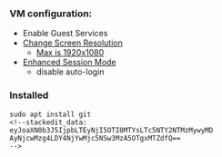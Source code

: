 ### VM configuration:
* Enable Guest Services
* [Change Screen Resolution](https://metinsaylan.com/8991/how-to-change-screen-resolution-on-ubuntu-18-04-in-hyper-v/)
    * [Max is 1920x1080](https://superuser.com/questions/518484/how-can-i-increase-the-hyper-v-display-resolution)
* [Enhanced Session Mode](https://medium.com/@francescotonini/how-to-install-ubuntu-20-04-on-hyper-v-with-enhanced-session-b20a269a5fa7)
    * disable auto-login

### Installed
``` shell
sudo apt install git
<!--stackedit_data:
eyJoaXN0b3J5IjpbLTEyNjI5OTI0MTYsLTc5NTY2NTMzMywyMD
AyNjcwMzg4LDY4NjYwMjc5NSw3MzA5OTgxMTZdfQ==
-->